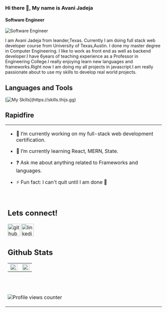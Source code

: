### Hi there 👋, My name is Avani Jadeja
#### Software Engineer

![Software Engineer](https://media.licdn.com/dms/image/D5616AQFBpmiJoqTUMQ/profile-displaybackgroundimage-shrink_350_1400/0/1683332254308?e=1691625600&v=beta&t=ZWZ-iVkMQhZtlrRn8ncdiyEksUcBU6M0TKLrlMJaUx8)

I am Avani Jadeja from leander,Texas. Currently I am doing full stack web developer course from University of Texas,Austin. I done my master degree in Computer Engineering. I like to work as front end as well as backend developer.I have 6years of teaching experience as a Professor in Engineering College.I really enjoying learn new languages and frameworks.Right now I am doing my all projects in javascript.I am really passionate about to use my skills to develop real world projects.

## Languages and Tools  

[![My Skills](https://skills.thijs.gg/icons?i=js,html,css,git,jquery,mongodb,mysql,nodejs,react,)](https://skills.thijs.gg)


## Rapidfire  
<table><tr><td valign="top" width="50%">

- 🔭 I’m currently working on my full-stack web development certification.  
  

- 🌱 I’m currently learning React, MERN, State.  
  

- ❓ Ask me about anything related to Frameworks and languages.  
  
  
- ⚡ Fun fact: I can't quit until I am done 🙂  

<br/>  


## Lets connect!  

[<img src='https://cdn.jsdelivr.net/npm/simple-icons@3.0.1/icons/github.svg' alt='github' height='40'>](https://github.com/https://github.com/avanijadeja)  [<img src='https://cdn.jsdelivr.net/npm/simple-icons@3.0.1/icons/linkedin.svg' alt='linkedin' height='40'>](https://www.linkedin.com/in/https://www.linkedin.com/in/avaniba-jadeja-5b927a18//)  

## Github Stats 

<table><tr><td valign="top" width="50%">

<img src="https://github-readme-stats.vercel.app/api?username=avanijadeja&show_icons=true&count_private=true&hide_border=true" align="left" style="width: 100%" />

</td><td valign="top" width="50%">

<img src="https://github-readme-stats.vercel.app/api/top-langs/?username=avanijadeja&hide_border=true&layout=compact" align="left" style="width: 100%" />

</td></tr></table>  

<br/>  


<br />

![Profile views counter](https://komarev.com/ghpvc/?username=avanijadeja&&style=flat-square) 
